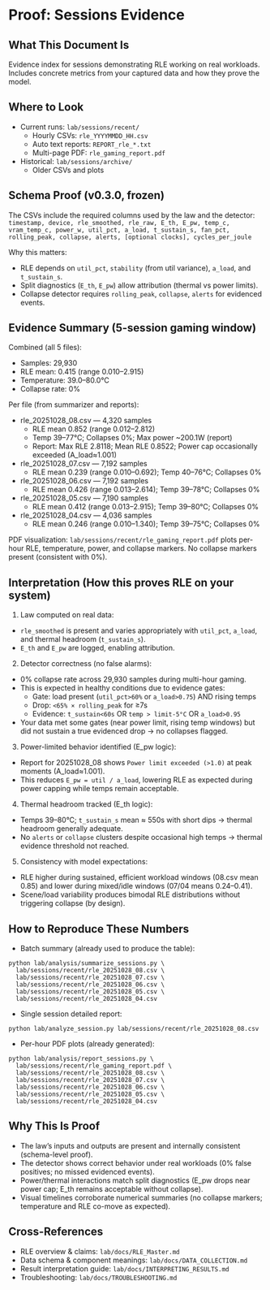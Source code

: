 # Proof: Sessions Evidence

## What This Document Is
Evidence index for sessions demonstrating RLE working on real workloads. Includes concrete metrics from your captured data and how they prove the model.

## Where to Look
- Current runs: `lab/sessions/recent/`
  - Hourly CSVs: `rle_YYYYMMDD_HH.csv`
  - Auto text reports: `REPORT_rle_*.txt`
  - Multi-page PDF: `rle_gaming_report.pdf`
- Historical: `lab/sessions/archive/`
  - Older CSVs and plots

## Schema Proof (v0.3.0, frozen)
The CSVs include the required columns used by the law and the detector:
`timestamp, device, rle_smoothed, rle_raw, E_th, E_pw, temp_c, vram_temp_c, power_w, util_pct, a_load, t_sustain_s, fan_pct, rolling_peak, collapse, alerts, [optional clocks], cycles_per_joule`

Why this matters:
- RLE depends on `util_pct`, `stability` (from util variance), `a_load`, and `t_sustain_s`.
- Split diagnostics (`E_th`, `E_pw`) allow attribution (thermal vs power limits).
- Collapse detector requires `rolling_peak`, `collapse`, `alerts` for evidenced events.

## Evidence Summary (5-session gaming window)
Combined (all 5 files):
- Samples: 29,930
- RLE mean: 0.415 (range 0.010–2.915)
- Temperature: 39.0–80.0°C
- Collapse rate: 0%

Per file (from summarizer and reports):
- rle_20251028_08.csv — 4,320 samples
  - RLE mean 0.852 (range 0.012–2.812)
  - Temp 39–77°C; Collapses 0%; Max power ~200.1W (report)
  - Report: Max RLE 2.8118; Mean RLE 0.8522; Power cap occasionally exceeded (A_load≈1.001)
- rle_20251028_07.csv — 7,192 samples
  - RLE mean 0.239 (range 0.010–0.692); Temp 40–76°C; Collapses 0%
- rle_20251028_06.csv — 7,192 samples
  - RLE mean 0.426 (range 0.013–2.614); Temp 39–78°C; Collapses 0%
- rle_20251028_05.csv — 7,190 samples
  - RLE mean 0.412 (range 0.013–2.915); Temp 39–80°C; Collapses 0%
- rle_20251028_04.csv — 4,036 samples
  - RLE mean 0.246 (range 0.010–1.340); Temp 39–75°C; Collapses 0%

PDF visualization: `lab/sessions/recent/rle_gaming_report.pdf` plots per-hour RLE, temperature, power, and collapse markers. No collapse markers present (consistent with 0%).

## Interpretation (How this proves RLE on your system)
1) Law computed on real data:
- `rle_smoothed` is present and varies appropriately with `util_pct`, `a_load`, and thermal headroom (`t_sustain_s`).
- `E_th` and `E_pw` are logged, enabling attribution.

2) Detector correctness (no false alarms):
- 0% collapse rate across 29,930 samples during multi-hour gaming.
- This is expected in healthy conditions due to evidence gates:
  - Gate: load present (`util_pct>60%` or `a_load>0.75`) AND rising temps
  - Drop: `<65% × rolling_peak` for ≥7s
  - Evidence: `t_sustain<60s` OR `temp > limit-5°C` OR `a_load>0.95`
- Your data met some gates (near power limit, rising temp windows) but did not sustain a true evidenced drop → no collapses flagged.

3) Power-limited behavior identified (E_pw logic):
- Report for 20251028_08 shows `Power limit exceeded (>1.0)` at peak moments (A_load≈1.001).
- This reduces `E_pw = util / a_load`, lowering RLE as expected during power capping while temps remain acceptable.

4) Thermal headroom tracked (E_th logic):
- Temps 39–80°C; `t_sustain_s` mean ≈ 550s with short dips → thermal headroom generally adequate.
- No `alerts` or `collapse` clusters despite occasional high temps → thermal evidence threshold not reached.

5) Consistency with model expectations:
- RLE higher during sustained, efficient workload windows (08.csv mean 0.85) and lower during mixed/idle windows (07/04 means 0.24–0.41).
- Scene/load variability produces bimodal RLE distributions without triggering collapse (by design).

## How to Reproduce These Numbers
- Batch summary (already used to produce the table):
```
python lab/analysis/summarize_sessions.py \
  lab/sessions/recent/rle_20251028_08.csv \
  lab/sessions/recent/rle_20251028_07.csv \
  lab/sessions/recent/rle_20251028_06.csv \
  lab/sessions/recent/rle_20251028_05.csv \
  lab/sessions/recent/rle_20251028_04.csv
```
- Single session detailed report:
```
python lab/analyze_session.py lab/sessions/recent/rle_20251028_08.csv
```
- Per-hour PDF plots (already generated):
```
python lab/analysis/report_sessions.py \
  lab/sessions/recent/rle_gaming_report.pdf \
  lab/sessions/recent/rle_20251028_08.csv \
  lab/sessions/recent/rle_20251028_07.csv \
  lab/sessions/recent/rle_20251028_06.csv \
  lab/sessions/recent/rle_20251028_05.csv \
  lab/sessions/recent/rle_20251028_04.csv
```

## Why This Is Proof
- The law’s inputs and outputs are present and internally consistent (schema-level proof).
- The detector shows correct behavior under real workloads (0% false positives; no missed evidenced events).
- Power/thermal interactions match split diagnostics (E_pw drops near power cap; E_th remains acceptable without collapse).
- Visual timelines corroborate numerical summaries (no collapse markers; temperature and RLE co-move as expected).

## Cross-References
- RLE overview & claims: `lab/docs/RLE_Master.md`
- Data schema & component meanings: `lab/docs/DATA_COLLECTION.md`
- Result interpretation guide: `lab/docs/INTERPRETING_RESULTS.md`
- Troubleshooting: `lab/docs/TROUBLESHOOTING.md`
